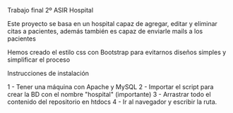 Trabajo final 2º ASIR
Hospital

Este proyecto se basa en un hospital capaz de agregar, editar y eliminar citas a pacientes, además también es capaz de enviarle mails a los pacientes

Hemos creado el estilo css con Bootstrap para evitarnos diseños simples y simplificar el proceso

Instrucciones de instalación

1 - Tener una máquina con Apache y MySQL
2 - Importar el script para crear la BD con el nombre "hospital" (importante)
3 - Arrastrar todo el contenido del repositorio en htdocs
4 - Ir al navegador y escribir la ruta.
